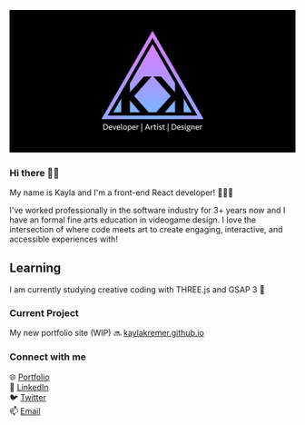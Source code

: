 [![Kayla Kremer Banner](https://github.com/KaylaKremer/KaylaKremer/blob/master/images/Kayla-Kremer-GitHub.png)](https://www.kaylakremer.com)

### Hi there 👋🏻

My name is Kayla and I'm a front-end React developer! 👩🏼‍💻<br />

I've worked professionally in the software industry for 3+ years now and I have an formal fine arts education in videogame design. I love the intersection of where code meets art to create engaging, interactive, and accessible experiences with! 

## Learning
I am currently studying creative coding with THREE.js and GSAP 3 🎨

### Current Project
My new portfolio site (WIP) 🔜 [kaylakremer.github.io](https://kaylakremer.github.io/#/)

### Connect with me
🌐 [Portfolio](https://www.kaylakremer.com) <br />
🔗 [LinkedIn](https://www.linkedin.com/in/kaylakremer/) <br />
🐦 [Twitter](https://twitter.com/Kayla_Kremer) <br />
📫 <a href="mailto:kremer.kayla@gmail.com">Email</a> 

